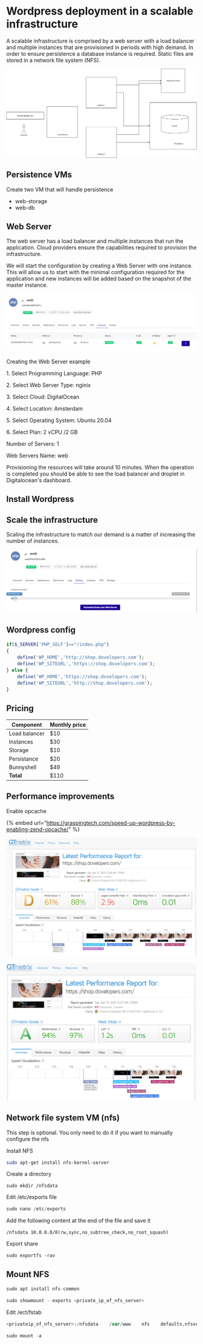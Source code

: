 # Wordpress deployment in a scalable infrastructure

A scalable infrastructure is comprised by a web server with a load balancer and multiple instances that are provisioned in periods with high demand. In order to ensure persistence a database instance is required. Static files are stored in a network file system (NFS).

![horizontal scalable infrastructure](../.gitbook/assets/webservers-horizontal-scale.png)

## Persistence VMs

Create two VM that will handle persistence

* web-storage
* web-db

## Web Server

The web server has a load balancer and multiple instances that run the application. Cloud providers ensure the capabilities required to provision the infrastructure.

We will start the configuration by creating a Web Server with one instance. This will allow us to start with the minimal configuration required for the application and new instances will be added based on the snapshot of the master instance.

![A web server running PHP applications with one instance](<../.gitbook/assets/image (4).png>)

Creating the Web Server example

1\. Select Programming Language: PHP

2\. Select Web Server Type: nginix

3\. Select Cloud: DigitalOcean

4\. Select Location: Amsterdam

5\. Select Operating System: Ubuntu 20.04

6\. Select Plan: 2 vCPU /2 GB

Number of Servers: 1

Web Servers Name: web

Provisioning the resources will take around 10 minutes. When the operation is completed you should be able to see the load balancer and droplet in Digitalocean's dashboard.

## Install Wordpress

## Scale the infrastructure

Scaling the infrastructure to match our demand is a matter of increasing the number of instances.

![Scaling](<../.gitbook/assets/image (1).png>)

## Wordpress config

```php
if($_SERVER['PHP_SELF']=="/index.php")
{
    define('WP_HOME','http://shop.dovelopers.com');
    define('WP_SITEURL','https://shop.dovelopers.com');
} else {
    define('WP_HOME','https://shop.dovelopers.com');
    define('WP_SITEURL','http://shop.dovelopers.com');
}
```

## Pricing

| Component     | Monthly price |
| ------------- | ------------- |
| Load balancer | $10           |
| Instances     | $30           |
| Storage       | $10           |
| Persistance   | $20           |
| Bunnyshell    | $49           |
| **Total**     | $110          |

## Performance improvements

Enable opcache

{% embed url="https://graspingtech.com/speed-up-wordpress-by-enabling-zend-opcache/" %}

![Before opcache](<../.gitbook/assets/image (2).png>)

![After opcache](<../.gitbook/assets/image (3).png>)

## Network file system VM (nfs)

This step is optional. You only need to do it if you want to manually configure the nfs

Install NFS

```bash
sudo apt-get install nfs-kernel-server
```

Create a directory

```
sudo mkdir /nfsdata
```

Edit /etc/exports file

```php
sudo nano /etc/exports
```

Add the following content at the end of the file and save it

```
/nfsdata 10.0.0.0/8(rw,sync,no_subtree_check,no_root_squash)
```

Export share

```
sudo exportfs -rav
```

## Mount NFS

```php
sudo apt install nfs-common
```

```php
sudo showmount --exports <private_ip_of_nfs_server>
```

Edit /ect/fstab

```php
<privateip_of_nfs_server>:/nfsdata    /var/www    nfs    defaults,nfsvers=3,noatime    0    0
```

```php
sudo mount -a
```
